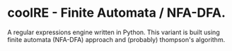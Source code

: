 # coolRE - Finite Automata / NFA-DFA.

A regular expressions engine written in Python.
This variant is built using finite automata (NFA-DFA) approach and (probably) thompson's algorithm.